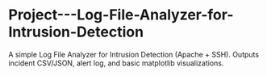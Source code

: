 # Project---Log-File-Analyzer-for-Intrusion-Detection
A simple Log File Analyzer for Intrusion Detection (Apache + SSH). Outputs incident CSV/JSON, alert log, and basic matplotlib visualizations.
